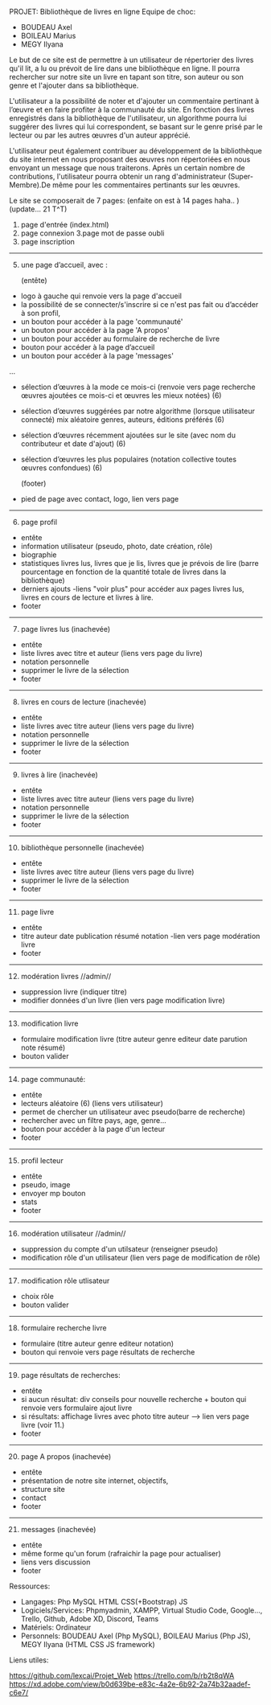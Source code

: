 PROJET: Bibliothèque de livres en ligne
Equipe de choc:
 - BOUDEAU Axel
 - BOILEAU Marius 
 - MEGY Ilyana

  

Le but de ce site est de permettre à un utilisateur de répertorier des livres qu'il lit, a lu ou prévoit de lire dans une bibliothèque en ligne.
Il pourra rechercher sur notre site un livre en tapant son titre, son auteur ou son genre et l'ajouter dans sa bibliothèque.

L'utilisateur a la possibilité de noter et d'ajouter un commentaire pertinant à l’œuvre et en faire profiter à la communauté du site.
En fonction des livres enregistrés dans la bibliothèque de l'utilisateur, un algorithme pourra lui suggérer des livres qui lui correspondent, se basant sur le genre prisé par le lecteur ou par les autres œuvres d'un auteur apprécié. 

L'utilisateur peut également contribuer au développement de la bibliothèque du site internet en nous proposant des œuvres non répertoriées en nous envoyant un message que nous traiterons. Après un certain nombre de contributions, l'utilisateur pourra obtenir un rang d'administrateur (Super-Membre).De même pour les commentaires pertinants sur les œuvres.

  
Le site se composerait de 7 pages: 
(enfaite on est à 14 pages haha.. )
(update... 21 T^T)


 1. page d'entrée (index.html)
 2. page connexion 
 3.page mot de passe oubli
 4. page inscription

***********************************************

 5. une page d’accueil, avec :
 
    (entête)
 - logo à gauche qui renvoie vers la page d'accueil
 - la possibilité de se connecter/s'inscrire si ce n'est pas fait ou d’accéder à son profil,
 - un bouton pour accéder à la page 'communauté'
 - un bouton pour accéder à la page 'A propos' 
 - un bouton pour accéder au formulaire de recherche de livre
 - bouton pour accéder à la page d’accueil
 - un bouton pour accéder à la page 'messages' 
 
 ...

 - sélection d’œuvres à la mode ce mois-ci (renvoie vers page recherche œuvres ajoutées ce mois-ci et œuvres les mieux notées) (6) 
 - sélection d’œuvres suggérées par notre algorithme (lorsque utilisateur connecté) mix aléatoire genres, auteurs, éditions préférés (6)
 - sélection d’œuvres récemment ajoutées sur le site (avec nom du
   contributeur et date d'ajout) (6)
 - sélection d’œuvres les plus populaires (notation collective toutes œuvres confondues) (6)

    (footer)
 - pied de page avec contact, logo, lien vers page

***********************************************
6. page profil

- entête
- information utilisateur (pseudo, photo, date création, rôle)
- biographie
- statistiques livres lus, livres que je lis, livres que je prévois de lire 
(barre pourcentage en fonction de la quantité totale de livres dans la bibliothèque)
- derniers ajouts
-liens "voir plus" pour accéder aux pages livres lus, livres en cours de lecture et livres à lire.
- footer

***********************************************
7. page livres lus (inachevée)

- entête
- liste livres avec titre et auteur (liens vers page du livre)
- notation personnelle
- supprimer le livre de la sélection
- footer

***********************************************
8. livres en cours de lecture (inachevée)

 - entête
- liste livres avec titre auteur (liens vers page du livre)
- notation personnelle
- supprimer le livre de la sélection
- footer

***********************************************

9. livres à lire (inachevée)

- entête
- liste livres avec titre auteur (liens vers page du livre)
- notation personnelle
- supprimer le livre de la sélection
- footer

***********************************************

10. bibliothèque personnelle (inachevée)

- entête
- liste livres avec titre auteur (liens vers page du livre)
- supprimer le livre de la sélection
- footer

***********************************************

11. page livre

- entête
- titre auteur date publication résumé notation
-lien vers page modération livre
- footer

***********************************************

12. modération livres //admin//

- suppression livre (indiquer titre)
- modifier données d'un livre (lien vers page modification livre)

***********************************************

13. modification livre

- formulaire modification livre (titre auteur genre editeur date parution note résumé)
- bouton valider

***********************************************

14. page communauté:

- entête
- lecteurs aléatoire (6) (liens vers utilisateur)
- permet de chercher un utilisateur avec pseudo(barre de recherche)
- rechercher avec un filtre pays, age, genre...
- bouton pour accéder à la page d'un lecteur
- footer

***********************************************

15. profil lecteur

- entête
- pseudo, image 
- envoyer mp bouton
- stats
- footer
  
***********************************************
16. modération utilisateur //admin//

- suppression du compte d'un utilsateur (renseigner pseudo)
- modification rôle d'un utilisateur (lien vers page de modification de rôle)

***********************************************

17. modification rôle utlisateur

- choix rôle
- bouton valider

***********************************************

18. formulaire recherche livre

- formulaire (titre auteur genre editeur notation)
- bouton qui renvoie vers page résultats de recherche

***********************************************

19. page résultats de recherches:
 
- entête
- si aucun résultat: div conseils pour nouvelle recherche + bouton qui renvoie vers formulaire ajout livre
- si résultats: affichage livres avec photo titre auteur --> lien vers page livre (voir 11.)
- footer 

***********************************************

20. page A propos (inachevée)

- entête
- présentation de notre site internet, objectifs, 
- structure site
- contact
- footer

***********************************************

21. messages (inachevée)

- entête
- même forme qu'un forum (rafraichir la page pour actualiser)
- liens vers discussion
- footer



Ressources:

- Langages: Php MySQL HTML CSS(+Bootstrap) JS
- Logiciels/Services: Phpmyadmin, XAMPP, Virtual Studio Code, Google..., Trello, Github, Adobe XD, Discord, Teams
- Matériels: Ordinateur
- Personnels: BOUDEAU Axel (Php MySQL), BOILEAU Marius (Php JS), MEGY Ilyana (HTML CSS JS framework)

Liens utiles:

https://github.com/lexcai/Projet_Web
https://trello.com/b/rb2t8qWA
https://xd.adobe.com/view/b0d639be-e83c-4a2e-6b92-2a74b32aadef-c6e7/